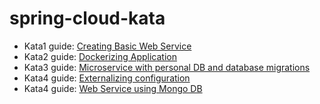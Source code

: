 # spring-cloud-kata

* Kata1 guide: [Creating Basic Web Service](http://accordance.github.io/microservice-dojo/guides/docs/kata1/creating_basic_web_service.html)
* Kata2 guide: [Dockerizing Application](http://accordance.github.io/microservice-dojo/guides/docs/kata2/dockerizing_application.html)
* Kata3 guide: [Microservice with personal DB and database migrations](http://accordance.github.io/microservice-dojo/guides/docs/kata3/service_using_mysql_db.html)
* Kata4 guide: [Externalizing configuration](http://accordance.github.io/microservice-dojo/guides/docs/kata4/externalizing_configuration.html)
* Kata4 guide: [Web Service using Mongo DB](http://accordance.github.io/microservice-dojo/guides/docs/kata4/service_using_mongo_db.html)
